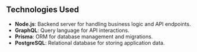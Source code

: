 ## Technologies Used


- **Node.js**: Backend server for handling business logic and API endpoints.
- **GraphQL**: Query language for API interactions.
- **Prisma**: ORM for database management and migrations.
- **PostgreSQL**: Relational database for storing application data.
